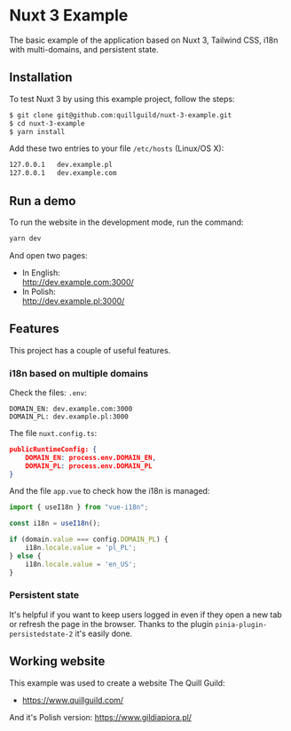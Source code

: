 # Nuxt 3 Example
The basic example of the application based on Nuxt 3, Tailwind CSS, i18n with multi-domains, and persistent state.

## Installation

To test Nuxt 3 by using this example project, follow the steps:
```bash
$ git clone git@github.com:quillguild/nuxt-3-example.git
$ cd nuxt-3-example
$ yarn install
```

Add these two entries to your file `/etc/hosts` (Linux/OS X):

```bash
127.0.0.1	dev.example.pl
127.0.0.1	dev.example.com
```

## Run a demo
To run the website in the development mode, run the command:

```bash
yarn dev
```

And open two pages:
- In English: \
http://dev.example.com:3000/
- In Polish:\
http://dev.example.pl:3000/


## Features

This project has a couple of useful features.

### i18n based on multiple domains

Check the files: `.env`:

```
DOMAIN_EN: dev.example.com:3000
DOMAIN_PL: dev.example.pl:3000
```

The file `nuxt.config.ts`:

```json
publicRuntimeConfig: {
    DOMAIN_EN: process.env.DOMAIN_EN,
    DOMAIN_PL: process.env.DOMAIN_PL
}
```

And the file `app.vue` to check how the i18n is managed:

```js
import { useI18n } from "vue-i18n";

const i18n = useI18n();

if (domain.value === config.DOMAIN_PL) {
    i18n.locale.value = 'pl_PL';
} else {
    i18n.locale.value = 'en_US';
}
```

### Persistent state

It's helpful if you want to keep users logged in even if they open a new tab or refresh the page in the browser. Thanks to the plugin `pinia-plugin-persistedstate-2` it's easily done.

## Working website

This example was used to create a website The Quill Guild:
- https://www.quillguild.com/

And it's Polish version: https://www.gildiapiora.pl/